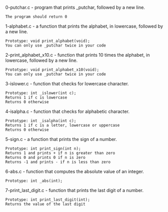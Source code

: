 0-putchar.c - program that prints _putchar, followed by a new line.

    The program should return 0
1-alphabet.c - a function that prints the alphabet, in lowercase, followed by a new line.

    Prototype: void print_alphabet(void);
    You can only use _putchar twice in your code
2-print_alphabet_x10.c - function that prints 10 times the alphabet, in lowercase, followed by a new line.

    Prototype: void print_alphabet_x10(void);
    You can only use _putchar twice in your code
3-islower.c - function that checks for lowercase character.

    Prototype: int _islower(int c);
    Returns 1 if c is lowercase
    Returns 0 otherwise
4-isalpha.c - function that checks for alphabetic character.

    Prototype: int _isalpha(int c);
    Returns 1 if c is a letter, lowercase or uppercase
    Returns 0 otherwise
5-sign.c - a function that prints the sign of a number.

    Prototype: int print_sign(int n);
    Returns 1 and prints + if n is greater than zero
    Returns 0 and prints 0 if n is zero
    Returns -1 and prints - if n is less than zero
6-abs.c -  function that computes the absolute value of an integer.

    Prototype: int _abs(int);
7-print_last_digit.c - function that prints the last digit of a number.

    Prototype: int print_last_digit(int);
    Returns the value of the last digit
